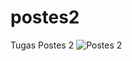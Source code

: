 # postes2
Tugas Postes 2
![Postes 2](https://github.com/Farizyy/postes2/assets/144855789/198ad9e6-11b5-4ac6-b9df-5aa26d83a22f)
